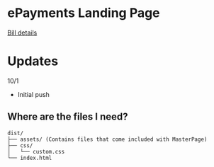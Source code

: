 # ePayments Landing Page
[Bill details](https://kc-epayments-landing-page.surge.sh)


# Updates
10/1
  * Initial push
## Where are the files I need?
```
dist/
├── assets/ (Contains files that come included with MasterPage)
├── css/
│   └── custom.css
└── index.html
```
